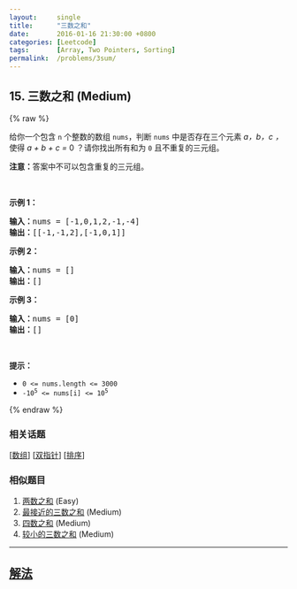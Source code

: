 ```yaml
---
layout:     single
title:      "三数之和"
date:       2016-01-16 21:30:00 +0800
categories: [Leetcode]
tags:       [Array, Two Pointers, Sorting]
permalink:  /problems/3sum/
---
```


## 15. 三数之和 (Medium)

{% raw %}

<p>给你一个包含 <code>n</code> 个整数的数组 <code>nums</code>，判断 <code>nums</code> 中是否存在三个元素 <em>a，b，c ，</em>使得 <em>a + b + c = </em>0 ？请你找出所有和为 <code>0</code> 且不重复的三元组。</p>

<p><strong>注意：</strong>答案中不可以包含重复的三元组。</p>

<p> </p>

<p><strong>示例 1：</strong></p>

<pre>
<strong>输入：</strong>nums = [-1,0,1,2,-1,-4]
<strong>输出：</strong>[[-1,-1,2],[-1,0,1]]
</pre>

<p><strong>示例 2：</strong></p>

<pre>
<strong>输入：</strong>nums = []
<strong>输出：</strong>[]
</pre>

<p><strong>示例 3：</strong></p>

<pre>
<strong>输入：</strong>nums = [0]
<strong>输出：</strong>[]
</pre>

<p> </p>

<p><strong>提示：</strong></p>

<ul>
	<li><code>0 <= nums.length <= 3000</code></li>
	<li><code>-10<sup>5</sup> <= nums[i] <= 10<sup>5</sup></code></li>
</ul>

{% endraw %}

### 相关话题
  [[数组](https://github.com/awesee/leetcode/tree/main/tag/array/README.md)]
  [[双指针](https://github.com/awesee/leetcode/tree/main/tag/two-pointers/README.md)]
  [[排序](https://github.com/awesee/leetcode/tree/main/tag/sorting/README.md)]

### 相似题目
  1. [两数之和](/problems/two-sum) (Easy)
  1. [最接近的三数之和](/problems/3sum-closest) (Medium)
  1. [四数之和](/problems/4sum) (Medium)
  1. [较小的三数之和](/problems/3sum-smaller) (Medium)

---

## [解法](https://github.com/awesee/leetcode/tree/main/problems/3sum)
